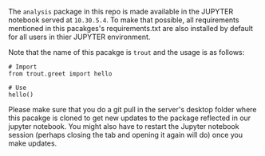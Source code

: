 The `analysis` package in this repo is made available in the JUPYTER
notebook served at `10.30.5.4`. To make that possible, all
requirements mentioned in this pacakges's requirements.txt are also
installed by default for all users in thier JUPYTER environment.


Note that the name of this pacakge is `trout` and the usage is as
follows:

```
# Import
from trout.greet import hello

# Use
hello()
```

Please make sure that you do a git pull in the server's desktop folder
where this pacakge is cloned to get new updates to the package
reflected in our jupyter notebook. You might also have to restart the
Jupyter notebook session (perhaps closing the tab and opening it again
will do) once you make updates.
